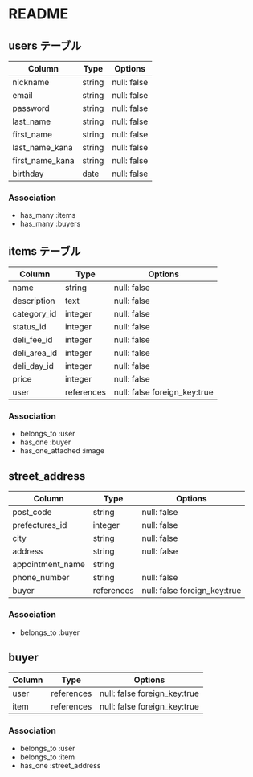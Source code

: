# README

## users テーブル
| Column                |  Type   | Options     |
| ----------            | ------ | ----------- |
| nickname              | string | null: false |
| email                 | string | null: false |
| password              | string | null: false |
| last_name             | string | null: false |
| first_name            | string | null: false |
| last_name_kana        | string | null: false |
| first_name_kana       | string | null: false |
| birthday              | date   | null: false |

### Association

- has_many :items
- has_many :buyers

## items テーブル

| Column             | Type       | Options     |
| ----------         | ---------- | ----------- |
| name               | string     | null: false |
| description        | text       | null: false |
| category_id        | integer    | null: false |
| status_id          | integer    | null: false |
| deli_fee_id        | integer    | null: false |
| deli_area_id       | integer    | null: false |
| deli_day_id       | integer    | null: false |
| price              | integer    | null: false |
| user               | references | null: false foreign_key:true |

### Association

- belongs_to :user
- has_one :buyer
- has_one_attached :image


## street_address

| Column           | Type       | Options     |
| ----------       | ---------- | ----------- |
| post_code        | string     | null: false |
| prefectures_id   | integer    | null: false |
| city             | string     | null: false |
| address          | string     | null: false |
| appointment_name | string     |
| phone_number     | string     | null: false |
| buyer            | references | null: false foreign_key:true |

### Association 

- belongs_to :buyer


## buyer

| Column     | Type       | Options     |
| ---------- | ---------- | ----------- |
| user       | references | null: false foreign_key:true |
| item       | references | null: false foreign_key:true |

### Association

- belongs_to :user
- belongs_to :item
- has_one    :street_address

